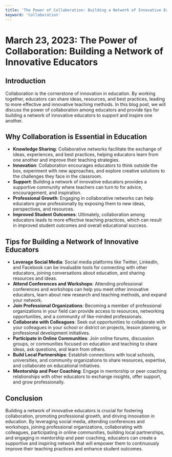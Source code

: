 ```yaml
---
title: 'The Power of Collaboration: Building a Network of Innovative Educators'
keyword: 'Collaboration'
---
```


# March 23, 2023: The Power of Collaboration: Building a Network of Innovative Educators

## Introduction

Collaboration is the cornerstone of innovation in education. By working together, educators can share ideas, resources, and best practices, leading to more effective and innovative teaching methods. In this blog post, we will discuss the power of collaboration among educators and provide tips for building a network of innovative educators to support and inspire one another.

## Why Collaboration is Essential in Education

- **Knowledge Sharing**: Collaborative networks facilitate the exchange of ideas, experiences, and best practices, helping educators learn from one another and improve their teaching strategies.
- **Innovation**: Collaboration encourages educators to think outside the box, experiment with new approaches, and explore creative solutions to the challenges they face in the classroom.
- **Support**: Building a network of innovative educators provides a supportive community where teachers can turn to for advice, encouragement, and inspiration.
- **Professional Growth**: Engaging in collaborative networks can help educators grow professionally by exposing them to new ideas, perspectives, and resources.
- **Improved Student Outcomes**: Ultimately, collaboration among educators leads to more effective teaching practices, which can result in improved student outcomes and overall educational success.

## Tips for Building a Network of Innovative Educators

- **Leverage Social Media**: Social media platforms like Twitter, LinkedIn, and Facebook can be invaluable tools for connecting with other educators, joining conversations about education, and sharing resources and ideas.
- **Attend Conferences and Workshops**: Attending professional conferences and workshops can help you meet other innovative educators, learn about new research and teaching methods, and expand your network.
- **Join Professional Organizations**: Becoming a member of professional organizations in your field can provide access to resources, networking opportunities, and a community of like-minded professionals.
- **Collaborate with Colleagues**: Seek out opportunities to collaborate with your colleagues in your school or district on projects, lesson planning, or professional development initiatives.
- **Participate in Online Communities**: Join online forums, discussion groups, or communities focused on education and teaching to share ideas, ask questions, and learn from others.
- **Build Local Partnerships**: Establish connections with local schools, universities, and community organizations to share resources, expertise, and collaborate on educational initiatives.
- **Mentorship and Peer Coaching**: Engage in mentorship or peer coaching relationships with other educators to exchange insights, offer support, and grow professionally.

## Conclusion

Building a network of innovative educators is crucial for fostering collaboration, promoting professional growth, and driving innovation in education. By leveraging social media, attending conferences and workshops, joining professional organizations, collaborating with colleagues, participating in online communities, building local partnerships, and engaging in mentorship and peer coaching, educators can create a supportive and inspiring network that will empower them to continuously improve their teaching practices and enhance student outcomes.
